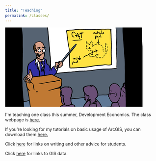 ```yaml
---
title: "Teaching"
permalink: /classes/
---
```

![cat_smbc](/assets/images/cat_smbc.gif)

I'm teaching one class this summer, Development Economics. The class webpage is [here.](https://noeldjohnson.github.io/dev/)

If you're looking for my tutorials on basic usage of ArcGIS, you can download them [here.](https://github.com/noeldjohnson/ArcGIS-Tutorial.git)

Click [here](https://noeldjohnson.github.io/student_advice/) for links on writing and other advice for students.

Click [here](https://noeldjohnson.github.io/gis_links/) for links to GIS data.
